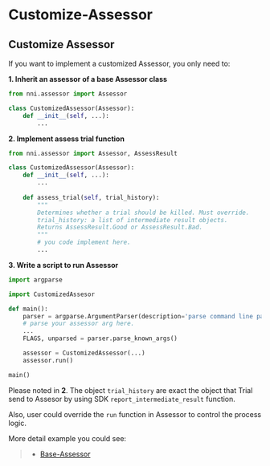 # Customize-Assessor

## Customize Assessor

If you want to implement a customized Assessor, you only need to:

**1. Inherit an assessor of a base Assessor class**

```python
from nni.assessor import Assessor

class CustomizedAssessor(Assessor):
    def __init__(self, ...):
        ...
```

**2. Implement assess trial function**
```python
from nni.assessor import Assessor, AssessResult

class CustomizedAssessor(Assessor):
    def __init__(self, ...):
        ...
    
    def assess_trial(self, trial_history):
        """
        Determines whether a trial should be killed. Must override.
        trial_history: a list of intermediate result objects.
        Returns AssessResult.Good or AssessResult.Bad.
        """
        # you code implement here.
        ...
```

**3. Write a script to run Assessor**

```python
import argparse

import CustomizedAssesor

def main():
    parser = argparse.ArgumentParser(description='parse command line parameters.')
    # parse your assessor arg here.
    ...
    FLAGS, unparsed = parser.parse_known_args()

    assessor = CustomizedAssessor(...)
    assessor.run()

main()
```

Please noted in **2**. The object ```trial_history``` are exact the object that Trial send to Assesor by using SDK ```report_intermediate_result``` function.

Also, user could override the ```run``` function in Assessor to control the process logic.

More detail example you could see:
> * [Base-Assessor](https://msrasrg.visualstudio.com/NeuralNetworkIntelligenceOpenSource/_git/Default?_a=contents&path=%2Fsrc%2Fsdk%2Fpynni%2Fnni%2Fassessor.py&version=GBadd_readme)